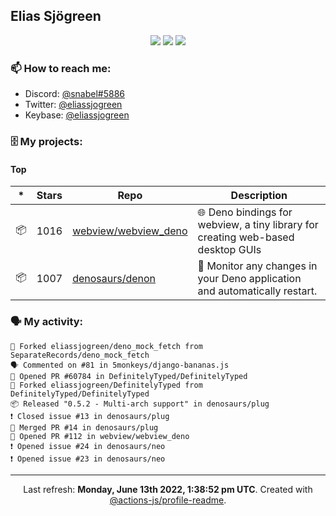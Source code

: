 ## Elias Sjögreen

<p align="center">
  <img src="https://img.shields.io/badge/🎂-dec. 2003-success" />
  <img src="https://img.shields.io/badge/🌎-Stockholm-informational" />
  <img src="https://img.shields.io/badge/👦-He/Him-informational" />
</p>

### 📫 How to reach me:

- Discord: [@snabel#5886](https://discord.com/users/267978757799673866)
- Twitter: [@eliassjogreen](https://twitter.com/eliassjogreen)
- Keybase: [@eliassjogreen](https://keybase.io/eliassjogreen)

### 🗄 My projects:

#### Top
|*|Stars|Repo|Description|
|---|---|---|---|
| 📦 | 1016 | [webview/webview_deno](https://github.com/webview/webview_deno) | 🌐 Deno bindings for webview, a tiny library for creating web-based desktop GUIs |
| 📦 | 1007 | [denosaurs/denon](https://github.com/denosaurs/denon) | 👀 Monitor any changes in your Deno application and automatically restart. |

### 🗣 My activity:

```
🍴 Forked eliassjogreen/deno_mock_fetch from SeparateRecords/deno_mock_fetch
🗣 Commented on #81 in 5monkeys/django-bananas.js
💪 Opened PR #60784 in DefinitelyTyped/DefinitelyTyped
🍴 Forked eliassjogreen/DefinitelyTyped from DefinitelyTyped/DefinitelyTyped
📦 Released "0.5.2 - Multi-arch support" in denosaurs/plug
❗️ Closed issue #13 in denosaurs/plug
🎉 Merged PR #14 in denosaurs/plug
💪 Opened PR #112 in webview/webview_deno
❗️ Opened issue #24 in denosaurs/neo
❗️ Opened issue #23 in denosaurs/neo
```

------------
<p align="center">Last refresh: <b>Monday, June 13th 2022, 1:38:52 pm UTC</b>. Created with <a href=https://github.com/marketplace/actions/profile-readme>@actions-js/profile-readme</a>.</p>
